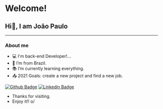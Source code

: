# Welcome!
## Hi👋, I am João Paulo
---------------------------------------------------------------------------------------------------------


### About me

- :computer: I'm back-end Developer!...
- :house_with_garden: I’m from Brazil.
- :books: I’m currently learning everything.
- :outbox_tray: 2021 Goals: create a new project and find a new job.

[![Github Badge](https://img.shields.io/badge/-Github-000?style=flat-square&logo=Github&logoColor=white&link=https://github.com/joaoac2018)](https://github.com/joaoac2018)
[![Linkedin Badge](https://img.shields.io/badge/LinkedIn-0077B5?style=for-the-badge&logo=linkedin&logoColor=white)](https://www.linkedin.com/in/jo%C3%A3o-paulo-cruz-94988284/)
- Thanks for visiting.
- Enjoy it!! o/


